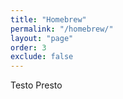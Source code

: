 ```yaml
---
title: "Homebrew"
permalink: "/homebrew/"
layout: "page"
order: 3
exclude: false
---
```


Testo Presto